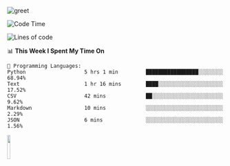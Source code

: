 ![greet](https://user-images.githubusercontent.com/44234583/146624354-9d461392-3676-4e7a-b12f-debc7319f53b.gif) 


<!--START_SECTION:waka-->
![Code Time](http://img.shields.io/badge/Code%20Time-388%20hrs%2017%20mins-blue)

![Lines of code](https://img.shields.io/badge/From%20Hello%20World%20I%27ve%20Written-682%20Thousand%20lines%20of%20code-blue)

📊 **This Week I Spent My Time On** 

```text
💬 Programming Languages: 
Python                   5 hrs 1 min         █████████████████░░░░░░░░   68.94% 
Text                     1 hr 16 mins        ████░░░░░░░░░░░░░░░░░░░░░   17.52% 
CSV                      42 mins             ██░░░░░░░░░░░░░░░░░░░░░░░   9.62% 
Markdown                 10 mins             ░░░░░░░░░░░░░░░░░░░░░░░░░   2.29% 
JSON                     6 mins              ░░░░░░░░░░░░░░░░░░░░░░░░░   1.56%

```


<!--END_SECTION:waka-->
<img src="https://user-images.githubusercontent.com/44234583/191059235-95ebfce1-7fc7-4eee-baff-214d902e7c18.gif" width="12%"/>
